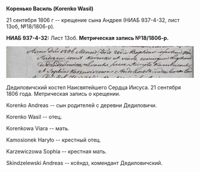 **Коренько Василь (Korenko Wasil)**

21 сентября 1806 г -- крещение сына Андрея (НИАБ 937-4-32, лист 13об,
№18/1806-р).

**НИАБ 937-4-32:** Лист 13об. **Метрическая запись №18/1806-р.**

![](./media/62aa3d444b94f8e3f78c2fdb8526ed9f2b79b7fb.png)

Дедиловичский костел Наисвятейшего Сердца Иисуса. 21 сентября 1806 года.
Метрическая запись о крещении.

Korenko Andreas -- сын родителей с деревни Дедиловичи.

Korenko Wasil -- отец.

Korenkowa Viara -- мать.

Kamosionek Haryło -- крестный отец.

Karzewiczowa Sophia -- крестная мать.

Skindzelewski Andreas -- ксёндз, комендант Дедиловичский.
